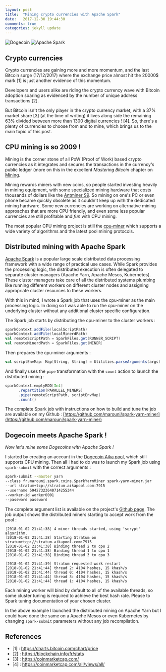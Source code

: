 ```yaml
---
layout: post
title:  "Mining crypto currencies with Apache Spark"
date:   2017-12-30 19:44:30
comments: true
categories: jekyll update
---
```


![](http://dogecoin.com/imgs/dogecoin-300.png "Dogecoin") ![](https://spark.apache.org/images/spark-logo-trademark.png "Apache Spark")

## Crypto currencies
Crypto currencies are gaining more and more momentum, and the last Bitcoin surge (17/12/2017) where the exchange price almost hit the 20000$ mark [1] is just another evidence of this momentum.

Developers and users alike are riding the crypto currency wave with Bitcoin adoption soaring as evidenced by the number of unique address transactions [2].

But Bitcoin isn't the only player in the crypto currency market, with a 37% market share [3] (at the time of writing) it lives along side the remaining 63% divided between more than 1300 digital currencies ! [4]. So, there's a plenty of currencies to choose from and to mine, which brings us to the main topic of this post.

## CPU mining is so 2009 !
Mining is the corner stone of all PoW (Proof of Work) based crypto currencies as it integrates and secures the transactions in the currency's public ledger (more on this in the excellent *Mastering Bitcoin* chapter on [Mining](http://chimera.labs.oreilly.com/books/1234000001802/ch08.html).

Mining rewards miners with new coins, so people started investing heavily in mining equipment, with some specialized mining hardware that costs thousands of dollars like the [Antminer S9](https://shop.bitmain.com/antminer_s9_asic_bitcoin_miner.htm). So mining on one's PC or even phone became quickly obsolete as it couldn't keep up with the dedicated mining hardware. Some new currencies are working on alternative mining approaches that are more CPU friendly, and even some less popular currencies are still profitable and *fun* with CPU mining.


The most popular CPU mining project is still the [cpu-miner](https://github.com/pooler/cpuminer) which supports a wide variety of algorithms and the latest pool mining protocols.

## Distributed mining with Apache Spark
[Apache Spark](https://spark.apache.org/) is a popular large scale distributed data processing framework with a wide range of practical use cases. While Spark provides the processing logic, the distributed execution is often delegated to separate cluster managers (Apache Yarn, Apache Mesos, Kubernetes). These cluster managers take care of all the distributed systems plumbing like running different workers on different cluster nodes and assigning appropriate cluster resources to these workers.

With this in mind, I wrote a Spark job that uses the cpu-miner as the main processing logic. In doing so I was able to run the cpu-miner on the underlying cluster without any additional cluster specific configuration.

The Spark job starts by distributing the cpu-miner to the cluster workers :
```scala
sparkContext.addFile(localScriptPath)
sparkContext.addFile(localMinerdPath)
val remoteScriptPath = SparkFiles.get(RUNNER_SCRIPT)
val remoteMinerdPath = SparkFiles.get(MINER)
```

Then prepares the cpu-miner arguments :
```scala
val scriptEnvMap: Map[String, String] = Utilities.parseArguments(args) + ("MINER_EXEC" -> remoteMinerdPath)
```

And finally uses the `pipe` transformation with the `count` action to launch the distributed mining :
```scala
sparkContext.emptyRDD[Int]
      .repartition(PARALLEL_MINERS)
      .pipe(remoteScriptPath, scriptEnvMap)
      .count()
```

The complete Spark job with instructions on how to build and tune the job are available on my Github : [https://github.com/marouni/spark-yarn-miner](https://github.com/marouni/spark-yarn-miner)

## Dogecoin meets Apache Spark !
_Now let's mine some Dogecoins with Apache Spark !_

I started by creating an account in the [Dogecoin Aika pool](https://aikapool.com/doge/index.php?page=login), which still supports CPU mining.
Then all I had to do was to launch my Spark job using `spark-submit` with the correct arguments :
```bash
spark-submit --master yarn
--class fr.marouni.spark.coins.SparkYarnMiner spark-yarn-miner.jar
--url stratum+tcp://stratum.aikapool.com:7915
--username 59427323640714255344
--worker-id worker0001
--password password
```

The complete argument list is available on the project's [Github page](https://github.com/marouni/spark-yarn-miner).
The job output shows the distributed miners starting to accept work from the pool :
```
[2018-01-02 21:41:38] 4 miner threads started, using 'scrypt' algorithm.
[2018-01-02 21:41:38] Starting Stratum on stratum+tcp://stratum.aikapool.com:7915
[2018-01-02 21:41:38] Binding thread 2 to cpu 2
[2018-01-02 21:41:38] Binding thread 1 to cpu 1
[2018-01-02 21:41:38] Binding thread 3 to cpu 3

[2018-01-02 21:41:39] Stratum requested work restart
[2018-01-02 21:41:44] thread 2: 4104 hashes, 15 khash/s
[2018-01-02 21:41:44] thread 0: 4104 hashes, 15 khash/s
[2018-01-02 21:41:44] thread 3: 4104 hashes, 15 khash/s
[2018-01-02 21:41:44] thread 1: 4104 hashes, 15 khash/s
```

Each mining worker will bind by default to all of the available threads, so some cluster tuning is required to achieve the best hash rate. Please to Spark tuning documentation of your chosen cluster.

In the above example I launched the distributed mining on Apache Yarn but I could have done the same on a Apache Mesos or even Kubernetes by changing `spark-submit` parameters without any job recompilation.

## References
* [1] : https://charts.bitcoin.com/chart/price
* [2] : https://blockchain.info/fr/stats
* [3] : https://coinmarketcap.com/
* [4] : https://coinmarketcap.com/all/views/all/
